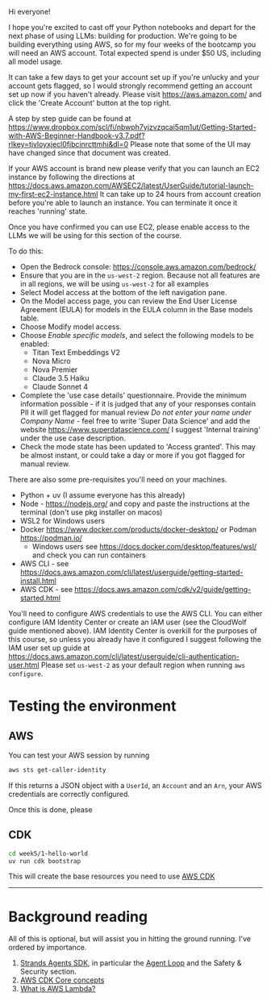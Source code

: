 Hi everyone!

I hope you're excited to cast off your Python notebooks and depart for the next phase of using LLMs: building for production.
We're going to be building everything using AWS, so for my four weeks of the bootcamp you will need an AWS account.
Total expected spend is under $50 US, including all model usage.

It can take a few days to get your account set up if you're unlucky and your account gets flagged, so I would
strongly recommend getting an account set up now if you haven't already. Please visit https://aws.amazon.com/
and click the 'Create Account' button at the top right.

A step by step guide can be found at https://www.dropbox.com/scl/fi/nbwph7yjzvzqcai5qm1ut/Getting-Started-with-AWS-Beginner-Handbook-v3.7.pdf?rlkey=tjvloyxjecl0fjbcinrcttmhi&dl=0
Please note that some of the UI may have changed since that document was created.

If your AWS account is brand new please verify that you can launch an EC2 instance by following the directions
at https://docs.aws.amazon.com/AWSEC2/latest/UserGuide/tutorial-launch-my-first-ec2-instance.html
It can take up to 24 hours from account creation before you're able to launch an instance.
You can terminate it once it reaches 'running' state.

Once you have confirmed you can use EC2, please enable access to the LLMs we will be using for this section
of the course.

To do this:

- Open the Bedrock console: https://console.aws.amazon.com/bedrock/
- Ensure that you are in the `us-west-2` region. Because not all features are in all regions, we will be using
  `us-west-2` for all examples
- Select Model access at the bottom of the left navigation pane.
- On the Model access page, you can review the End User License Agreement (EULA) for models in the EULA column in the Base models table.
- Choose Modify model access.
- Choose *Enable specific models*, and select the following models to be enabled:
  - Titan Text Embeddings V2 
  - Nova Micro
  - Nova Premier
  - Claude 3.5 Haiku 
  - Claude Sonnet 4
- Complete the 'use case details' questionnaire. Provide the minimum information possible - if it is judged that any of your responses contain PII it will get flagged for manual review
  *Do not enter your name under Company Name* - feel free to write 'Super Data Science' and add the website https://www.superdatascience.com/
  I suggest 'Internal training' under the use case description. 
- Check the mode state has been updated to 'Access granted'. This may be almost instant, or could take a day or more if you got flagged for manual review.

There are also some pre-requisites you'll need on your machines.

- Python + uv (I assume everyone has this already)
- Node - https://nodejs.org/ and copy and paste the instructions at the terminal (don't use pkg installer on macos)
- WSL2 for Windows users
- Docker https://www.docker.com/products/docker-desktop/ or Podman https://podman.io/
  - Windows users see https://docs.docker.com/desktop/features/wsl/ and check you can run containers
- AWS CLI - see  https://docs.aws.amazon.com/cli/latest/userguide/getting-started-install.html
- AWS CDK - see https://docs.aws.amazon.com/cdk/v2/guide/getting-started.html

You'll need to configure AWS credentials to use the AWS CLI.
You can either configure IAM Identity Center or create an IAM user (see the CloudWolf guide mentioned above).
IAM Identity Center is overkill for the purposes of this course, so unless you already have it configured I suggest following the IAM user set up guide at https://docs.aws.amazon.com/cli/latest/userguide/cli-authentication-user.html
Please set `us-west-2` as your default region when running `aws configure`.

# Testing the environment

## AWS

You can test your AWS session by running

```bash
aws sts get-caller-identity
```

If this returns a JSON object with a `UserId`, an `Account` and an `Arn`, your AWS credentials are correctly configured.

Once this is done, please

## CDK

```bash
cd week5/1-hello-world
uv run cdk bootstrap
```

This will create the base resources you need to use [AWS CDK](https://docs.aws.amazon.com/cdk/v2/guide/home.html)

---

# Background reading

All of this is optional, but will assist you in hitting the ground running.
I've ordered by importance.

1. [Strands Agents SDK](https://strandsagents.com/latest/), in particular the [Agent Loop](https://strandsagents.com/latest/user-guide/concepts/agents/agent-loop/) and the Safety & Security section.
2. [AWS CDK Core concepts](https://docs.aws.amazon.com/cdk/v2/guide/core-concepts.html)
3. [What is AWS Lambda?](https://docs.aws.amazon.com/lambda/latest/dg/welcome.html)
